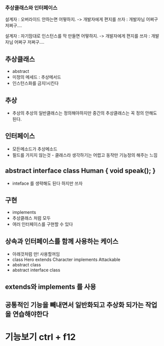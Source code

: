 ### 추상클래스와 인터페이스

설계자 : 오버라이드 안하는면 어떻하지.
-> 개발자에게 편지를 쓰자 : 개발자님 어쩌구 저쩌구....

설계자 : 자기맘대로 인스턴스를 막 만들면 어떻하지.
-> 개발자에게 편지를 쓰자 : 개발자님 어쩌구 저쩌구....

## 추상클래스
 - abstract
 - 미정의 메세드 : 추상메서드
 - 인스턴스화를 금지!시킨다

## 추상
 - 추상의 추상의 일반클래스는 정의해야하지만 중간의 추상클래스는 꼭 정의 안해도 된다.

## 인터페이스
 - 모든메소드가 추상메소드
 - 필드를 가지지 않는것 - 클래스라 생각하기는 어렵고 동작만 기능정의 해주는 느낌 

## abstract interface class Human { void speak(); }
 - inteface 를 생략해도 된다 하지만 쓰자

## 구현
 - implements
 - 추상클래스 처럼 모두 
 - 여러 인터페이스를 구현할 수 있다

## 상속과 인터페이스를 함께 사용하는 케이스
 - 아래것처럼 만! 사용할꺼임
 - class Hero extends Character implements Attackable 
 - abstract class
 - abstract interface class

## extends와 implements 를 사용 

## 공통적인 기능을 빼내면서 일반화되고 추상화 되가는 작업을 연습해야한다

# 기능보기 ctrl + f12